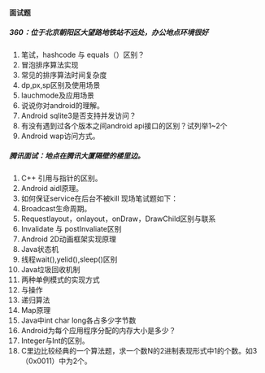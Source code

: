 #### 面试题

##### 360：位于北京朝阳区大望路地铁站不远处，办公地点环境很好

1. 笔试，hashcode 与 equals（）区别？
2. 冒泡排序算法实现
3. 常见的排序算法时间复杂度
4. dp,px,sp区别及使用场景
5. lauchmode及应用场景
6. 说说你对android的理解。
7. Android sqlite3是否支持并发访问？
8. 有没有遇到过各个版本之间android api接口的区别？试列举1~2个
9. Android wap访问方式。

##### 腾讯面试：地点在腾讯大厦隔壁的楼里边。

1. C++ 引用与指针的区别。
2. Android aidl原理。
3. 如何保证service在后台不被kill
现场笔试题如下：
1. Broadcast生命周期。
2. Requestlayout，onlayout，onDraw，DrawChild区别与联系
3. Invalidate 与 postInvaliate区别
4. Android 2D动画框架实现原理
5. Java状态机
6. 线程wait(),yelid(),sleep()区别
7. Java垃圾回收机制
8. 两种单例模式的实现方式
9. 与操作
10. 递归算法
11. Map原理
12. Java中int char long各占多少字节数
13. Android为每个应用程序分配的内存大小是多少？
14. Integer与Int的区别。
15. C里边比较经典的一个算法题，求一个数N的2进制表现形式中1的个数。如3（0x0011）中为2个。



